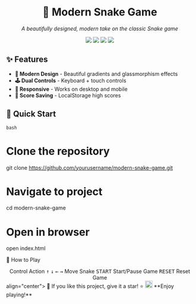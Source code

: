 <h1 align="center">🐍 Modern Snake Game</h1>

<p align="center">
  <i>A beautifully designed, modern take on the classic Snake game</i>
</p>

<p align="center">
  <img src="https://img.shields.io/badge/HTML5-E34F26?style=for-the-badge&logo=html5&logoColor=white" />
  <img src="https://img.shields.io/badge/CSS3-1572B6?style=for-the-badge&logo=css3&logoColor=white" />
  <img src="https://img.shields.io/badge/JavaScript-F7DF1E?style=for-the-badge&logo=javascript&logoColor=black" />
  <img src="https://img.shields.io/badge/Game-Snake-green?style=for-the-badge" />
</p>

## ✨ Features

- **🎨 Modern Design** - Beautiful gradients and glassmorphism effects
- **🕹️ Dual Controls** - Keyboard + touch controls  
- **📱 Responsive** - Works on desktop and mobile
- **💾 Score Saving** - LocalStorage high scores

## 🚀 Quick Start

```bash```
# Clone the repository
git clone https://github.com/yourusername/modern-snake-game.git

# Navigate to project
cd modern-snake-game

# Open in browser
open index.html


🎯 How to Play
<div align="center">
Control	Action
<kbd>↑</kbd> <kbd>↓</kbd> <kbd>←</kbd> <kbd>→</kbd>	Move Snake
<kbd>START</kbd>	Start/Pause Game
<kbd>RESET</kbd>	Reset Game
</div>
     align="center">
🌟 If you like this project, give it a star! ⭐
<img src="https://img.icons8.com/color/48/000000/github.png" width="20"/> **Enjoy playing!**</div><style> .center { display: block; margin-left: auto; margin-right: auto; width: 50%; } </style>
